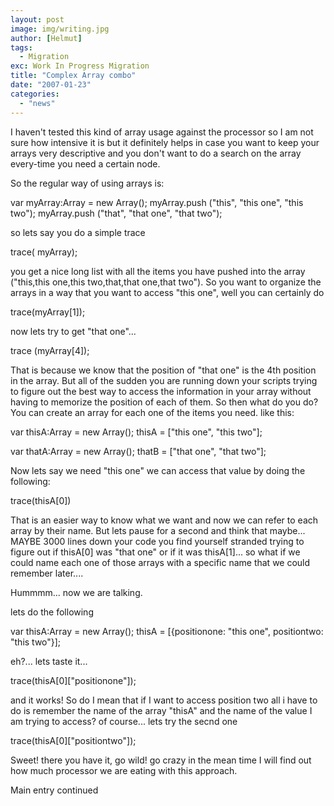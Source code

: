 ```yaml
---
layout: post
image: img/writing.jpg
author: [Helmut]
tags:
  - Migration
exc: Work In Progress Migration
title: "Complex Array combo"
date: "2007-01-23"
categories: 
  - "news"
---
```


I haven't tested this kind of array usage against the processor so I am not sure how intensive it is but it definitely helps in case you want to keep your arrays very descriptive and you don't want to do a search on the array every-time you need a certain node.

So the regular way of using arrays is:

var myArray:Array = new Array(); myArray.push ("this", "this one", "this two"); myArray.push ("that", "that one", "that two");

so lets say you do a simple trace

trace( myArray);

you get a nice long list with all the items you have pushed into the array ("this,this one,this two,that,that one,that two"). So you want to organize the arrays in a way that you want to access "this one", well you can certainly do

trace(myArray\[1\]);

now lets try to get "that one"...

trace (myArray\[4\]);

That is because we know that the position of "that one" is the 4th position in the array. But all of the sudden you are running down your scripts trying to figure out the best way to access the information in your array without having to memorize the position of each of them. So then what do you do? You can create an array for each one of the items you need. like this:

var thisA:Array = new Array(); thisA = \["this one", "this two"\];

var thatA:Array = new Array(); thatB = \["that one", "that two"\];

Now lets say we need "this one" we can access that value by doing the following:

trace(thisA\[0\])

That is an easier way to know what we want and now we can refer to each array by their name. But lets pause for a second and think that maybe... MAYBE 3000 lines down your code you find yourself stranded trying to figure out if thisA\[0\] was "that one" or if it was thisA\[1\]... so what if we could name each one of those arrays with a specific name that we could remember later....

Hummmm... now we are talking.

lets do the following

var thisA:Array = new Array(); thisA = \[{positionone: "this one", positiontwo: "this two"}\];

eh?... lets taste it...

trace(thisA\[0\]\["positionone"\]);

and it works! So do I mean that if I want to access position two all i have to do is remember the name of the array "thisA" and the name of the value I am trying to access? of course... lets try the secnd one

trace(thisA\[0\]\["positiontwo"\]);

Sweet! there you have it, go wild! go crazy in the mean time I will find out how much processor we are eating with this approach.

Main entry continued
